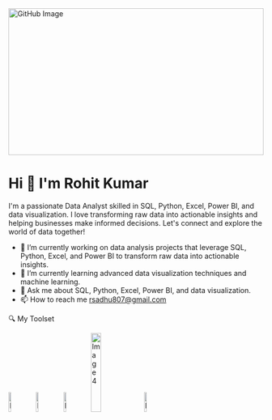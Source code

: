 <img src="https://github.com/user-attachments/assets/2a888ed6-d8f2-4e06-b15c-26434247552a" alt="GitHub Image" style="width:100%; height:290;">


# Hi 👋 I'm Rohit Kumar

I'm a passionate Data Analyst skilled in SQL, Python, Excel, Power BI, and data visualization. I love transforming raw data into actionable insights and helping businesses make informed decisions. Let's connect and explore the world of data together!


- 🔭 I’m currently working on data analysis projects that leverage SQL, Python, Excel, and Power BI to transform raw data into actionable insights.
- 🌱 I’m currently learning advanced data visualization techniques and machine learning.
- 💬 Ask me about SQL, Python, Excel, Power BI, and data visualization.
- 📫 How to reach me rsadhu807@gmail.com

🔍 My Toolset


<img src="https://github.com/user-attachments/assets/ba6a0dd0-a89f-4a94-849c-c5bda7bc49f0" alt="Image 1" style="width:10%; height:10%;">

<img src="https://github.com/user-attachments/assets/e3254b72-6338-49f0-a15b-695709bcd31d" alt="Image 2" style="width:10%; height:10%;">


<img src="https://github.com/user-attachments/assets/fa9be8e5-e159-42bc-981f-9b64c7b395d0" alt="Image 3" style="width:10%; height:10%;">

<img src="https://github.com/user-attachments/assets/4a9b555d-eb75-4a00-8ef3-6d0617d4f091" alt="Image 4" style="width:20%; height:20%;">

<img src="https://github.com/user-attachments/assets/9e98d89a-9d61-4db2-942c-81297d8621b3" alt="Image 5" style="width:10%; height:10%;">


